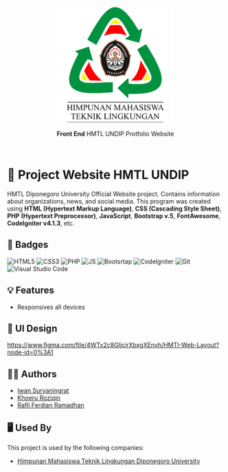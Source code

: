 <br/>
<div align="center">  
  <p><img src="https://raw.githubusercontent.com/roziqinkhoeru/hmtlundip-fe.github.io/main/assets/images/Logo-hmtl-full.png?token=GHSAT0AAAAAABSA36XC5ZE5IF7TRYS3G3AYYR7YS7Q" width=270/></p>
  <p><strong>Front End</strong> HMTL UNDIP Protfolio Website</p>
</div>
<br/>

# 🏢 Project Website HMTL UNDIP

HMTL Diponegoro University Official Website project. Contains information about organizations, news, and social media. This program was created using **HTML (Hypertext Markup Language)**, **CSS (Cascading Style Sheet)**, **PHP (Hypertext Preprocessor)**, **JavaScript**, **Bootstrap v.5**, **FontAwesome**, **CodeIgniter v4.1.3**, etc.

## 📛 Badges

![HTML5](https://img.shields.io/badge/HTML5-E34F26?style=for-the-badge&logo=html5&logoColor=white)
![CSS3](https://img.shields.io/badge/CSS3-1572B6?style=for-the-badge&logo=css3&logoColor=white)
![PHP](https://img.shields.io/badge/PHP-777BB4?style=for-the-badge&logo=php&logoColor=white)
![JS](https://img.shields.io/badge/JavaScript-F7DF1E?style=for-the-badge&logo=javascript&logoColor=black)
![Bootsrtap](https://img.shields.io/badge/Bootstrap-563D7C?style=for-the-badge&logo=bootstrap&logoColor=white)
![CodeIgniter](https://img.shields.io/badge/Codeigniter-E34F26?style=for-the-badge&logo=codeigniter&logoColor=white)
![Git](https://img.shields.io/badge/git-%23F05033.svg?style=for-the-badge&logo=git&logoColor=white)
![Visual Studio Code](https://img.shields.io/badge/Visual%20Studio%20Code-0078d7.svg?style=for-the-badge&logo=visual-studio-code&logoColor=white)

## 💡 Features

- Responsives all devices

## 🎨 UI Design

https://www.figma.com/file/4WTx2c8GIjcirXbxgXEnvh/HMTI-Web-Layout?node-id=0%3A1

## 👱‍♂️ Authors

- [Iwan Suryaningrat](https://github.com/iwansuryaningrat)
- [Khoeru Roziqin](https://github.com/roziqinkhoeru)
- [Rafli Ferdian Ramadhan](https://github.com/RafliFerdian25)

## 🖥 Used By

This project is used by the following companies:

- [Himpunan Mahasiswa Teknik Lingkungan Diponegoro University](https://www.instagram.com/hmtlundip/)
